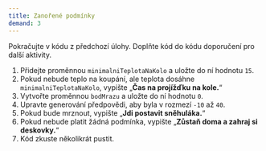 ```yaml
---
title: Zanořené podmínky
demand: 3
---
```


Pokračujte v kódu z předchozí úlohy. Doplňte kód do kódu doporučení pro další aktivity.

1. Přidejte proměnnou `minimalniTeplotaNaKolo` a uložte do ní hodnotu `15`.
1. Pokud nebude teplo na koupání, ale teplota dosáhne `minimalniTeplotaNaKolo`, vypište „**Čas na projížďku na kole.**“
1. Vytvořte proměnnou `bodMrazu` a uložte do ní hodnotu `0`.
1. Upravte generování předpovědi, aby byla v rozmezí `-10` až `40`.
1. Pokud bude mrznout, vypište „**Jdi postavit sněhuláka.**“
1. Pokud nebude platit žádná podmínka, vypište „**Zůstaň doma a zahraj si deskovky.**“
1. Kód zkuste několikrát pustit.

<!-- ---solution

```js
let minimalniTeplotaNaKoupani = 30
let minimalniTeplotaNaKolo = 15
let bodMrazu = 0
let predpoved = -10 + Math.round(Math.random() * 50)

console.log('O víkendu bude ' + predpoved + ' °C.')

if (predpoved >= minimalniTeplotaNaKoupani) {
	console.log('Ideální příležitost jít se vykoupat.')
} else {
	if (predpoved >= minimalniTeplotaNaKolo) {
		console.log('Čas na projížďku na kole.')
	} else {
		if (predpoved <= bodMrazu) {
			console.log('Jdi postavit sněhuláka.')
		} else {
			console.log('Zůstaň doma a zahraj si deskovky.')
		}
	}
}
``` -->

